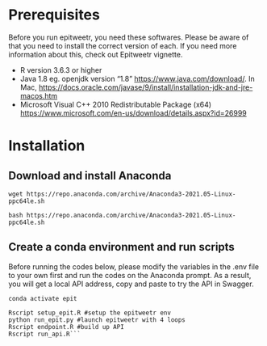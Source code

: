# Prerequisites
Before you run epitweetr, you need these softwares. Please be aware of that you need to install the correct version of each. If you need more information about this, check out Epitweetr vignette.
- R version 3.6.3 or higher
- Java 1.8 eg. openjdk version “1.8” https://www.java.com/download/. In Mac, https://docs.oracle.com/javase/9/install/installation-jdk-and-jre-macos.htm
- Microsoft Visual C++ 2010 Redistributable Package (x64) https://www.microsoft.com/en-us/download/details.aspx?id=26999

# Installation
## Download and install Anaconda
`wget https://repo.anaconda.com/archive/Anaconda3-2021.05-Linux-ppc64le.sh`

`bash https://repo.anaconda.com/archive/Anaconda3-2021.05-Linux-ppc64le.sh`

## Create a conda environment and run scripts
Before running the codes below, please modify the variables in the .env file to your own first and run the codes on the Anaconda prompt. As a result, you will get a local API address, copy and paste to try the API in Swagger.
```conda env create -f env.yml
conda activate epit

Rscript setup_epit.R #setup the epitweetr env
python run_epit.py #launch epitweetr with 4 loops
Rscript endpoint.R #build up API
Rscript run_api.R```
